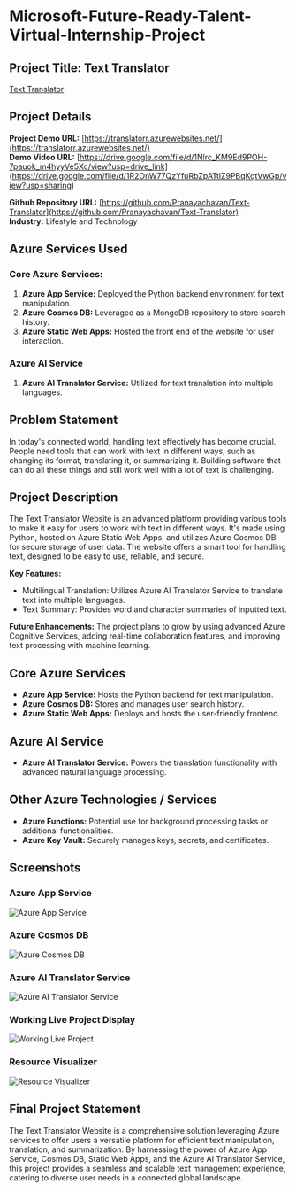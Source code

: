 # Microsoft-Future-Ready-Talent-Virtual-Internship-Project

## Project Title: Text Translator
[Text Translator](https://translatorr.azurewebsites.net/)

## Project Details
**Project Demo URL:** [https://translatorr.azurewebsites.net/](https://translatorr.azurewebsites.net/)  
**Demo Video URL:**  [https://drive.google.com/file/d/1Nlrc_KM9Ed9POH-7pauok_m4hyyVe5Xc/view?usp=drive_link] 
                         (https://drive.google.com/file/d/1R2OnW77QzYfuRbZpATtiZ9PBqKqtVwGp/view?usp=sharing)
                         
**Github Repository URL:** [https://github.com/Pranayachavan/Text-Translator](https://github.com/Pranayachavan/Text-Translator)  
**Industry:** Lifestyle and Technology

## Azure Services Used

### Core Azure Services:
1. **Azure App Service:** Deployed the Python backend environment for text manipulation.
2. **Azure Cosmos DB:** Leveraged as a MongoDB repository to store search history.
3. **Azure Static Web Apps:** Hosted the front end of the website for user interaction.

### Azure AI Service
1. **Azure AI Translator Service:** Utilized for text translation into multiple languages.

## Problem Statement
In today's connected world, handling text effectively has become crucial. People need tools that can work with text in different ways, such as changing its format, translating it, or summarizing it. Building software that can do all these things and still work well with a lot of text is challenging.

## Project Description
The Text Translator Website is an advanced platform providing various tools to make it easy for users to work with text in different ways. It's made using Python, hosted on Azure Static Web Apps, and utilizes Azure Cosmos DB for secure storage of user data. The website offers a smart tool for handling text, designed to be easy to use, reliable, and secure.

**Key Features:**
- Multilingual Translation: Utilizes Azure AI Translator Service to translate text into multiple languages.
- Text Summary: Provides word and character summaries of inputted text.

**Future Enhancements:**
The project plans to grow by using advanced Azure Cognitive Services, adding real-time collaboration features, and improving text processing with machine learning.

## Core Azure Services
- **Azure App Service:** Hosts the Python backend for text manipulation.
- **Azure Cosmos DB:** Stores and manages user search history.
- **Azure Static Web Apps:** Deploys and hosts the user-friendly frontend.

## Azure AI Service
- **Azure AI Translator Service:** Powers the translation functionality with advanced natural language processing.

## Other Azure Technologies / Services
- **Azure Functions:** Potential use for background processing tasks or additional functionalities.
- **Azure Key Vault:** Securely manages keys, secrets, and certificates.

## Screenshots

### Azure App Service
![Azure App Service](./screenshots/app-service.png)

### Azure Cosmos DB
![Azure Cosmos DB](./screenshots/translator-db.png)

### Azure AI Translator Service
![Azure AI Translator Service](./screenshots/translator.png)

### Working Live Project Display
![Working Live Project](./screenshots/text-translator.png)

### Resource Visualizer
![Resource Visualizer](./screenshots/resource-visu.png)

## Final Project Statement
The Text Translator Website is a comprehensive solution leveraging Azure services to offer users a versatile platform for efficient text manipulation, translation, and summarization. By harnessing the power of Azure App Service, Cosmos DB, Static Web Apps, and the Azure AI Translator Service, this project provides a seamless and scalable text management experience, catering to diverse user needs in a connected global landscape.
